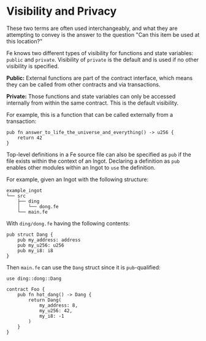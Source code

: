 # Visibility and Privacy

These two terms are often used interchangeably, and what they are attempting to convey is the answer to the question "Can this item be used at this location?"

Fe knows two different types of visibility for functions and state variables: `public` and `private`. Visibility of `private` is the default and is used if no other visibility is specified.

**Public:** External functions are part of the contract interface, which means they can be called from other contracts and via transactions.

**Private:** Those functions and state variables can only be accessed internally from within the same contract. This is the default visibility.

For example, this is a function that can be called externally from a transaction:

```fe
pub fn answer_to_life_the_universe_and_everything() -> u256 {
    return 42
}
```

Top-level definitions in a Fe source file can also be specified as `pub` if the file exists within the context of an Ingot. Declaring a definition as `pub` enables other modules within an Ingot to `use` the definition.

For example, given an Ingot with the following structure:

```
example_ingot
└── src
    ├── ding
    │   └── dong.fe
    └── main.fe
```

With `ding/dong.fe` having the following contents:

```fe
pub struct Dang {
    pub my_address: address
    pub my_u256: u256
    pub my_i8: i8
}
```


Then `main.fe` can use the `Dang` struct since it is `pub`-qualified:

```fe,ignore
use ding::dong::Dang

contract Foo {
    pub fn hot_dang() -> Dang {
        return Dang(
            my_address: 8,
            my_u256: 42,
            my_i8: -1
        )
    }
}
```

